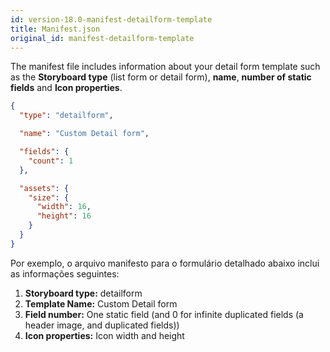```yaml
---
id: version-18.0-manifest-detailform-template
title: Manifest.json
original_id: manifest-detailform-template
---
```


The manifest file includes information about your detail form template such as the **Storyboard type** (list form or detail form), **name**, **number of static fields** and **Icon properties**.


```json
{
  "type": "detailform",

  "name": "Custom Detail form",

  "fields": {
    "count": 1
  },

  "assets": {
    "size": {
      "width": 16,
      "height": 16
    }
  }
}

```

Por exemplo, o arquivo manifesto para o formulário detalhado abaixo inclui as informações seguintes:

1. **Storyboard type:** detailform
2. **Template Name:** Custom Detail form
3. **Field number:** One static field (and 0 for infinite duplicated fields (a header image, and duplicated fields))
4. **Icon properties:** Icon width and height
